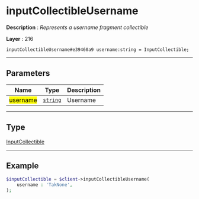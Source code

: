 # inputCollectibleUsername

**Description** : *Represents a username fragment collectible*

**Layer** : 216

```tl
inputCollectibleUsername#e39460a9 username:string = InputCollectible;
```

---

## Parameters

| Name | Type | Description |
| :---: | :---: | :--- |
| <mark>username</mark> | [`string`](type/string) | Username |

---

## Type

[InputCollectible](type/InputCollectible)

---

## Example

```php
$inputCollectible = $client->inputCollectibleUsername(
	username : 'TakNone',
);
```